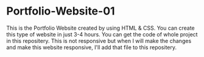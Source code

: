 # Portfolio-Website-01
This is the Portfolio Website created by using HTML &amp; CSS.
You can create this type of website in just 3-4 hours. You can get the code of whole project in this repositery. This is not responsive but when I will make the changes and make this website responsive, I'll add that file to this repositery. 
